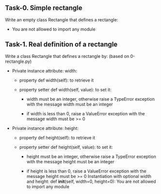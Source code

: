 ## Task-0. Simple rectangle

Write an empty class Rectangle that defines a rectangle:

 - You are not allowed to import any module


## Task-1. Real definition of a rectangle

Write a class Rectangle that defines a rectangle by: (based on 0-rectangle.py)

 - Private instance attribute: width:

	- property def width(self): to retrieve it

	- property setter def width(self, value): to set it:

		- width must be an integer, otherwise raise a TypeError exception with the message width must be an integer

		- if width is less than 0, raise a ValueError exception with the message width must be >= 0

 - Private instance attribute: height:

	- property def height(self): to retrieve it

	- property setter def height(self, value): to set it:

		- height must be an integer, otherwise raise a TypeError exception with the message height must be an integer

		 - if height is less than 0, raise a ValueError exception with the message height must be >= 0
Instantiation with optional width and height: def __init__(self, width=0, height=0):
You are not allowed to import any module
